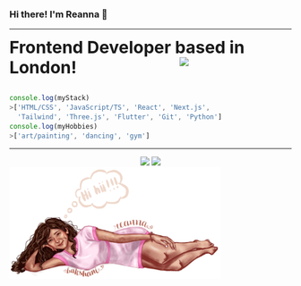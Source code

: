 ### Hi there! I'm Reanna 🙈
---
<table border="0">
 <tr>
	<b style="font-size:30px">Frontend Developer based in London!</b>
 </tr>
 <tr>
	 <img src="hi.GIF" width="200" align="right"/>
 </tr>
</table>

```javascript
console.log(myStack)
>['HTML/CSS', 'JavaScript/TS', 'React', 'Next.js', 
  'Tailwind', 'Three.js', 'Flutter', 'Git', 'Python']
console.log(myHobbies)
>['art/painting', 'dancing', 'gym']
```

---

<div align="center">
  <img height="150em" src="https://github-readme-stats-three-sepia.vercel.app/api?username=reannab16&show_icons=true&hide_border=true&bg_color=ffffff00&text_color=4EB18D&title_color=ff7b72&icon_color=4B2C2F" />
  <img height="150em" src="https://github-readme-stats-three-sepia.vercel.app/api/top-langs/?username=reannab16&layout=compact&exclude_repo=github-readme-stats&hide_border=true&bg_color=ffffff00&text_color=4EB18D&title_color=ff7b72&icon_color=4B2C2F" />
</div>

<img src="hihi.png" height="200" align="center"/>
